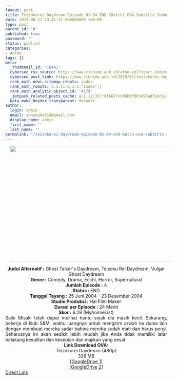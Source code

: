 ```yaml
---
layout: post
title: Teizokurei Daydream Episode 01-04 END [Batch] OVA Subtitle Indonesia
date: 2019-08-22 13:41:37.000000000 +00:00
type: post
parent_id: '0'
published: true
password: ''
status: publish
categories:
- Anime
tags: []
meta:
  _thumbnail_id: '16441'
  cyberseo_rss_source: https://www.ciunime.web.id/atom.xml?start-index=3601&max-results=150
  cyberseo_post_link: https://www.ciunime.web.id/2019/07/teizokurei-daydream-episode-01-04-end.html
  rank_math_news_sitemap_robots: index
  rank_math_robots: a:1:{i:0;s:5:"index";}
  rank_math_analytic_object_id: '4179'
  _jetpack_related_posts_cache: a:1:{s:32:"8f6677c9d6b0f903e98ad32ec61f8deb";a:2:{s:7:"expires";i:1643442000;s:7:"payload";a:0:{}}}
  kata_make_header_transparent: default
author:
  login: admin
  email: senseads014@gmail.com
  display_name: admin
  first_name: ''
  last_name: ''
permalink: "/teizokurei-daydream-episode-01-04-end-batch-ova-subtitle-indonesia/"
---
```

<div class="separator" style="clear: both; text-align: center;"><a href="https://1.bp.blogspot.com/-KBovVJuRLGc/XTSbbeREUqI/AAAAAAAAcSc/oje9_3oHBJ8fo9S4zHl1NYVxeSP1QQKmQCLcBGAs/s1600/Teizokurei%2BDaydream.jpg" imageanchor="1" style="margin-left: 1em; margin-right: 1em;"><img border="0" data-original-height="720" data-original-width="1280" height="360" src="{{ site.baseurl }}/assets/2019/08/Teizokurei%2BDaydream.jpg" width="640" /></a></div>
<p>
<div style="text-align: center;"><b>Judul</b><b><b> Alternatif</b> :</b> Ghost Talker's Daydream, Teizoku Rei Daydream, Vulgar Ghost Daydream</div>
<div style="text-align: center;"><b><b>Genre :</b></b> Comedy, Drama, Ecchi, Horror, Supernatural</div>
<div style="text-align: center;"><b>Jumlah Episode :</b> 4<br /><b>Status :&nbsp;</b>END<br /><b>Tanggal Tayang :</b> 25 Juni 2004 - 23 Desember 2004<br /><b>Studio Produksi :</b> Hal Film Maker<br /><b>Durasi per Episode :</b> 24 Menit</div>
<div style="text-align: center;"><b>Skor :</b> 6.28 (MyAnimeList)</div>
<div style="text-align: center;"></div>
<div style="text-align: justify;">Saiki Misaki telah dapat melihat hantu sejak dia masih kecil. Sekarang, bekerja di klub S&amp;M, waktu luangnya untuk mengirim arwah ke dunia lain dengan membuat mereka sadar bahwa mereka sudah mati dan harus pergi. Seharusnya ini akan sedikit lebih mudah jika Anda tidak memiliki latar belakang kesulitan dan kesepian dan majikan yang sesat.</div>
<div style="text-align: justify;"></div>
<div style="text-align: justify;"></div>
<div style="text-align: center;"><b>Link Download OVA:</b></div>
<div style="text-align: center;">Teizokurei Daydream (480p)</div>
<div style="text-align: center;">328 MB</div>
<div style="text-align: center;">[<a href="https://drive.google.com/file/d/1yimjKUQCjvdRFt-i4AFrTIkCECxi1yFv/view" target="_blank" rel="noopener">GoogleDrive 1</a>]<br />[<a href="https://drive.google.com/file/d/13EtHk2pRHkReu3TsYWBJz19f3_Z66Z5S/view" target="_blank" rel="noopener">GoogleDrive 2</a>]</div>
<link rel="stylesheet" href="https://cdnjs.cloudflare.com/ajax/libs/font-awesome/4.7.0/css/font-awesome.min.css" />
<div class="divbtn"> <a href="https://handymansurrender.com/fihup8buzv?key=94550f7ce39444073321dde3b8782f97" class="btn"><i class="fa fa-download"></i> Direct Link</a> </div>
